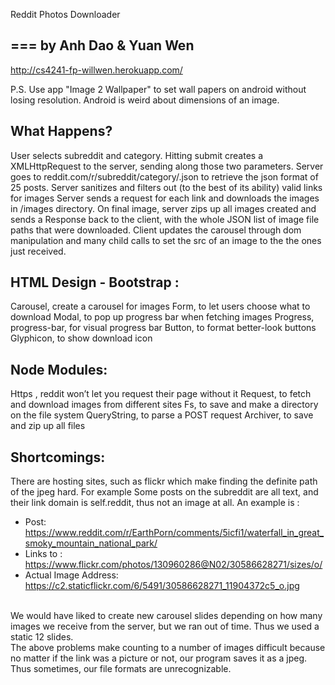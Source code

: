 Reddit Photos Downloader

===
by Anh Dao & Yuan Wen
---
http://cs4241-fp-willwen.herokuapp.com/

P.S. Use app "Image 2 Wallpaper" to set wall papers on android without losing resolution. Android is weird about dimensions of an image.

<h2>What Happens?</h2>
User selects subreddit and category.
Hitting submit creates a XMLHttpRequest to the server, sending along those two parameters. 
Server goes to reddit.com/r/subreddit/category/.json to retrieve the json format of 25 posts.
Server sanitizes and filters out (to the best of its ability) valid links for images
Server sends a request for each link and downloads the images in /images directory. 
On final image, server zips up all images created and sends a Response back to the client, with the whole JSON list of image file paths that were downloaded. 
Client updates the carousel through dom manipulation and many child calls to set the src of an image to the the ones just received.


<h2>HTML Design - Bootstrap :</h2>
Carousel, create a carousel for images
Form, to let users choose what to download
Modal, to pop up progress bar when fetching images
Progress, progress-bar, for visual progress bar 
Button, to format better-look buttons
Glyphicon, to show download icon


<h2>Node Modules:</h2>
Https , reddit won’t let you request their page without it
Request, to fetch and download images from different sites
Fs, to save and make a directory on the file system
QueryString, to parse a POST request
Archiver, to save and zip up all files 



<h2>Shortcomings:</h2>
There are hosting sites, such as flickr which make finding the definite path of the jpeg hard. For example
Some posts on the subreddit are all text, and their link domain is self.reddit, thus not an image at all. An example is : 
<ul>
	<li>Post: <a href="https://www.reddit.com/r/EarthPorn/comments/5icfi1/waterfall_in_great_smoky_mountain_national_park/">https://www.reddit.com/r/EarthPorn/comments/5icfi1/waterfall_in_great_smoky_mountain_national_park/</a> </li>
	<li>Links to :
    <a href="https://www.flickr.com/photos/130960286@N02/30586628271/sizes/o/"> https://www.flickr.com/photos/130960286@N02/30586628271/sizes/o/ </a> </li>
	<li>Actual Image Address:
    <a href=" https://c2.staticflickr.com/6/5491/30586628271_11904372c5_o.jpg"> https://c2.staticflickr.com/6/5491/30586628271_11904372c5_o.jpg</a> </li>
</ul>
<br>We would have liked to create new carousel slides depending on how many images we receive from the server, but we ran out of time. Thus we used a static 12 slides.
<br>The above problems make counting to a number of images difficult because no matter if the link was a picture or not, our program saves it as a jpeg. Thus sometimes, our file formats are unrecognizable.


</body>
</html>
